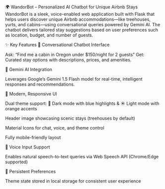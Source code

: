 🌍 WandorBot – Personalized AI Chatbot for Unique Airbnb Stays
WandorBot is a sleek, voice-enabled web application built with Flask that helps users discover unique Airbnb accommodations—like treehouses, yurts, and cabins—using conversational queries powered by Gemini AI. The chatbot delivers tailored stay suggestions based on user preferences such as location, budget, and number of guests.

✨ Key Features
🔹 Conversational Chatbot Interface

Ask: “Find me a cabin in Oregon under $150/night for 2 guests”
Get: Curated stay options with descriptions, prices, and amenities.

🔹 Gemini AI Integration

Leverages Google’s Gemini 1.5 Flash model for real-time, intelligent responses and recommendations.

🔹 Modern, Responsive UI

Dual theme support: 🌙 Dark mode with blue highlights & ☀️ Light mode with orange accents

Header image showcasing scenic stays (treehouses by default)

Material Icons for chat, voice, and theme control

Fully mobile-friendly layout

🔹 Voice Input Support

Enables natural speech-to-text queries via Web Speech API (Chrome/Edge supported)

🔹 Persistent Preferences

Theme state stored in local storage for consistent user experience

